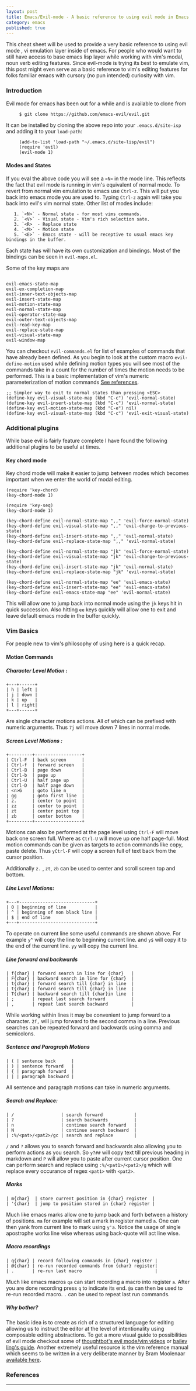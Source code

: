 ```yaml
--- 
layout: post 
title: Emacs/Evil-mode - A basic reference to using evil mode in Emacs.  
category: emacs 
published: true 
--- 
```



This cheat sheet will be used to provide a very basic reference to
using evil mode , vi emulation layer inside of emacs. For people who
would want to still have access to base emacs lisp layer while working
with vim's modal, noun verb editing features. Since evil-mode is
trying its best to emulate vim, this post might even serve as a basic
reference to vim's editing features for folks familiar emacs with
cursory (no pun intended) curiosity with vim.

### Introduction

Evil mode for emacs has been out for a while and is available to clone
from

```bash
     $ git clone https://github.com/emacs-evil/evil.git
```

It can be installed by cloning the above repo into your `.emacs.d/site-isp` and adding it to your `load-path`:

```emacslisp
     (add-to-list 'load-path "~/.emacs.d/site-lisp/evil")
     (require 'evil)
     (evil-mode 1)
```

#### Modes and States

If you eval the above code you will see a `<N>` in the mode line. This
reflects the fact that evil mode is running in vim's equivalent of
normal mode.  To revert from normal vim emulation to emacs use
`Ctrl-z`. This will put you back into emacs mode you are used
to. Typing `Ctrl-z` again will take you back into evil's vim normal
state. Other list of modes include:

       1. `<N>` - Normal state - for most vims commands.
       2. `<V>` - Visual state - Vim's rich selection sate.
       3. `<R>  - Replace state
       4. `<M>` - Motion state
       5. `<E>` - Emacs state - will be receptive to usual emacs key bindings in the buffer.


Each state has will have its own customization and bindings. Most of
the bindings can be seen in `evil-maps.el`.

Some of the key maps are
```emacslisp

evil-emacs-state-map 
evil-ex-completion-map
evil-inner-text-objects-map
evil-insert-state-map
evil-motion-state-map
evil-normal-state-map
evil-operator-state-map
evil-outer-text-objects-map
evil-read-key-map
evil-replace-state-map
evil-visual-state-map
evil-window-map
```

You can checkout `evil-commands.el` for list of examples of commands
that have already been defined. As you begin to look at the custom
macro `evil-define-motion` used while defining motion types you will
see most of the commands take in a count for the number of times the
motion needs to be performed. This is a basic implementation of vim's
numeric parameterization of motion commands [See references][1].

```emacslisp
;; Simpler way to exit to normal states than pressing <ESC>
(define-key evil-visual-state-map (kbd "C-c") 'evil-normal-state)
(define-key evil-insert-state-map (kbd "C-c") 'evil-normal-state)
(define-key evil-motion-state-map (kbd "C-e") nil)
(define-key evil-visual-state-map (kbd "C-c") 'evil-exit-visual-state)

```
### Additional plugins

While base evil is fairly feature complete I have found the following
additional plugins to be useful at times.

#### Key chord mode

Key chord mode will make it easier to jump between modes which becomes
important when we enter the world of modal editing.

```
(require 'key-chord)
(key-chord-mode 1)

(require 'key-seq)
(key-chord-mode 1)

(key-chord-define evil-normal-state-map ",," 'evil-force-normal-state)
(key-chord-define evil-visual-state-map ",," 'evil-change-to-previous-state)
(key-chord-define evil-insert-state-map ",," 'evil-normal-state)
(key-chord-define evil-replace-state-map ",," 'evil-normal-state)

(key-chord-define evil-normal-state-map "jk" 'evil-force-normal-state)
(key-chord-define evil-visual-state-map "jk" 'evil-change-to-previous-state)
(key-chord-define evil-insert-state-map "jk" 'evil-normal-state)
(key-chord-define evil-replace-state-map "jk" 'evil-normal-state)

(key-chord-define evil-normal-state-map "ee" 'evil-emacs-state)
(key-chord-define evil-insert-state-map "ee" 'evil-emacs-state)
(key-chord-define evil-emacs-state-map "ee" 'evil-normal-state)
```

This will allow one to jump back into normal mode using the `jk` keys
hit in quick succession. Also hitting `ee` keys quickly will allow one
to exit and leave default emacs mode in the buffer quickly.

### Vim Basics

For people new to vim's philosophy of using here is a quick recap.

#### Motion Commands

##### Character Level Motion :

```
+---+------+
| h | left |
| j | down |
| k | up   |
| l | right|
+---+------+
```

Are single character motions actions. All of which can be
prefixed with numeric arguments. Thus `7j` will move down 7
lines in normal mode.

##### Screen Level Motions :
```
+---------+------------------+
| Ctrl-F  | back screen      |
| Ctrl-f  | forward screen   |
| Ctrl-B  | page down        |
| Ctrl-b  | page up          |
| Ctrl-U  | half page up     |
| Ctrl-D  | half page down   |
| <n>G    | goto line n      |
| gg      | goto first line  |
| z.      | center to point  |
| zz      | center to point  |
| zt      | center point top |
| zb      | center bottom    |
+---------+------------------+
```


Motions can also be performed at the page level using `Ctrl-F` will move
back one screen full. Where as `Ctrl-U` will move up one half page-full.
Most motion commands can be given as targets to action commands like copy, paste
delete. Thus `yCtrl-F` will copy a screen full of text back from the cursor position.

Additionally `z.` , `zt`, `zb` can be used to center and scroll screen
top and bottom.


##### Line Level Motions:


```
+---+-----------------------------+
| 0 | beginning of line           |
| ^ | beginning of non black line |
| $ | end of line                 |
+---+-----------------------------+
```
      
To operate on current line some useful commands are shown
above. For example `y^` will copy the line to beginning current
line. and `y$` will copy it to the end of the current line. `yy`
will copy the current line. 


##### Line forward and backwards
```
| f{char} | forward search in line for {char}   |
| F{char} | backward search in line for {char}  |
| t{char} | forward search till {char} in line  |
| t{char} | forward search till {char} in line  |
| T{char} | backward search till {char}in line  |
| ;       | repeat last search forward          |
| ,       | repeat last search backward         | 

```

While working within lines it may be convenient to jump forward to a
character. `2f,` will jump forward to the second comma in a
line. Previous searches can be repeated forward and backwards using
comma and semicolons.

##### Sentence and Paragraph Motions

```
| ( | sentence back      |
| ) | sentence forward   |
| { | paragraph forward  |
| | | paragraph backward |

```

All sentence and paragraph motions can take in numeric arguments.

##### Search and Replace:
```
| /                  | search forward            |
| ?                  | search backwards          |
| n                  | continue search forward   |
| N                  | continue search backward  |
| :%/<pat>/<pat2>/gc | search and replace        |
```

`/` and `?` allows you to search forward and backwards also allowing
you to perform actions as you search. So `y?##` will copy text till
previous heading in markdown and `P` will allow you to paste after
current cursor position. One can perform search and replace using
`:%/<pat1>/<pat2>/g` which will replace every occurance of regex
`<pat1>` with `<pat2>`.


##### Marks
```
| m{char}  | store current position in {char} register  |
| '{char}  | jump to position stored in {char} register |
```

Much like emacs marks allow one to jump back and forth between a
history of positions. `ma` for example will set a mark in register
named `a`. One can then yank from current line to mark using `y'a`.
Notice the usage of single apostrophe works line wise whereas using
back-quote will act line wise.

##### Macro recordings

```
| q{char} | record following commands in {char} register |
| @{char} | re-run recorded commands from {char} register|
| .       | re-run last macro                            |
```

Much like emacs macros `qa` can start recording a macro into register
`a`.  After you are done recording press `q` to indicate its end. `@a`
can then be used to re-run recorded macro. `.` can be used to repeat
last run commands.



##### Why bother?

The basic idea is to create as rich of a structured language for
editing allowing us to instruct the editor at the level of
intentionality using composable editing abstractions. To get a more
visual guide to possibilities of evil mode checkout some of
[thoughtbot's evil mode/vim videos][youtube-evil] or [bailey ling's
guide][baiy-ling-evil]. Another extremely useful resource is the vim
reference manual which seems to be written in a very deliberate manner
by Bram Moolenaar [available here][vim-reference].


### References

[1]: http://blog.jakubarnold.cz/2014/06/23/evil-mode-how-to-switch-from-vim-to-emacs.html
[youtube-evil]: https://www.youtube.com/watch?v=JWD1Fpdd4Pc
[baiy-ling-evil]: https://www.youtube.com/watch?v=PeVQwYUxYEg
[vim-reference]: http://vimdoc.sourceforge.net/vimum.html
---
